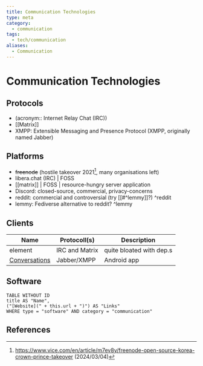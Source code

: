 ```yaml
---
title: Communication Technologies
type: meta
category:
  - communication
tags:
  - tech/communication
aliases:
  - Communication
---
```

# Communication Technologies

## Protocols

- (acronym:: Internet Relay Chat (IRC))
- [[Matrix]]
- XMPP: Extensible Messaging and Presence Protocol (XMPP, originally named Jabber)


## Platforms

- ~~freenode~~ (hostile takeover 2021[^freenode-takeover], many organisations left)
- libera.chat (IRC) | FOSS
- [[matrix]] | FOSS | resource-hungry server application
- Discord: closed-source, commercial, privacy-concerns
- reddit: commercial and controversial (try [[#^lemmy]]?) ^reddit
- lemmy: Fediverse alternative to reddit? ^lemmy

## Clients

| Name                                       | Protocoll(s)   | Description              |
| ------------------------------------------ | -------------- | ------------------------ |
| element                                    | IRC and Matrix | quite bloated with dep.s |
| [Conversations](https://conversations.im/) | Jabber/XMPP    | Android app              |


## Software

```dataview
TABLE WITHOUT ID
title AS "Name",
("[Website](" + this.url + ")") AS "Links"
WHERE type = "software" AND category = "communication"
```


## References

[^freenode-takeover]: <https://www.vice.com/en/article/m7ev8y/freenode-open-source-korea-crown-prince-takeover> (2024/03/04)